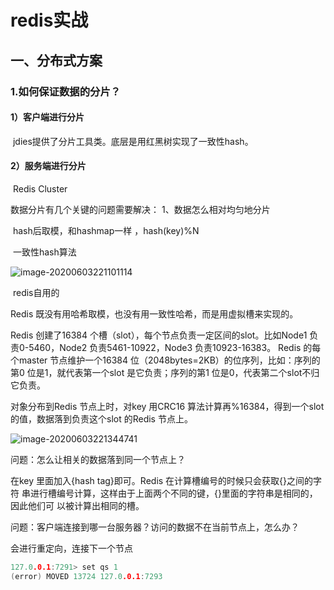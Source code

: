 # redis实战

## 一、分布式方案

### 1.如何保证数据的分片？

#### 1）客户端进行分片

​					jdies提供了分片工具类。底层是用红黑树实现了一致性hash。

#### 2）服务端进行分片

​               Redis Cluster

数据分片有几个关键的问题需要解决：
      1、数据怎么相对均匀地分片

​             hash后取模，和hashmap一样   ，hash(key)%N

​             一致性hash算法

![image-20200603221101114](https://gitee.com/anqingjieer/pengbo/raw/master/img/20200603221101.png)

​             redis自用的

Redis 既没有用哈希取模，也没有用一致性哈希，而是用虚拟槽来实现的。

Redis 创建了16384 个槽（slot），每个节点负责一定区间的slot。比如Node1 负责0-5460，Node2 负责5461-10922，Node3 负责10923-16383。
Redis 的每个master 节点维护一个16384 位（2048bytes=2KB）的位序列，比如：序列的第0 位是1，就代表第一个slot 是它负责；序列的第1 位是0，代表第二个slot不归它负责。

对象分布到Redis 节点上时，对key 用CRC16 算法计算再%16384，得到一个slot
的值，数据落到负责这个slot 的Redis 节点上。

![image-20200603221344741](https://gitee.com/anqingjieer/pengbo/raw/master/img/20200603221344.png)

问题：怎么让相关的数据落到同一个节点上？

在key 里面加入{hash tag}即可。Redis 在计算槽编号的时候只会获取{}之间的字符
串进行槽编号计算，这样由于上面两个不同的键，{}里面的字符串是相同的，因此他们可
以被计算出相同的槽。



问题：客户端连接到哪一台服务器？访问的数据不在当前节点上，怎么办？

会进行重定向，连接下一个节点

```c
127.0.0.1:7291> set qs 1
(error) MOVED 13724 127.0.0.1:7293
```

